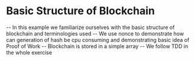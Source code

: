 # Basic Structure of Blockchain
-- In this example we familiarize ourselves with the basic structure of blockchain and terminologies used
-- We use nonce to demonstrate how can generation of hash be cpu consuming and demonstrating basic idea of Proof of Work
-- Blockchain is stored in a simple array 
-- We follow TDD in the whole exercise
